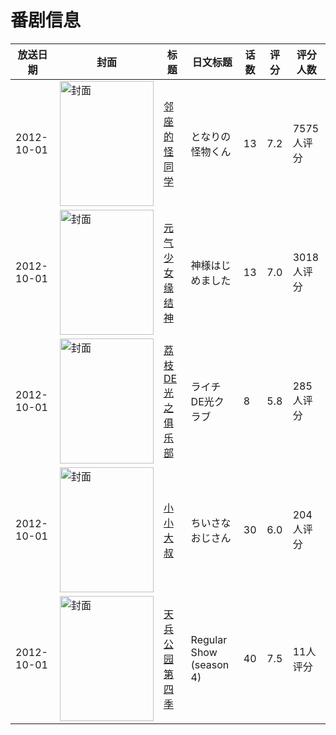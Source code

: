 # 番剧信息

|放送日期|封面|标题|日文标题|话数|评分|评分人数|
|---|---|---|---|---|---|---|
|2012-10-01|<img src="https://lain.bgm.tv/pic/cover/c/a0/ab/40533_SkUil.jpg" alt="封面" style="width:150px;height:200px;object-fit:cover;">|[邻座的怪同学](https://bangumi.tv/subject/40533)|となりの怪物くん|13|7.2|7575人评分|
|2012-10-01|<img src="https://lain.bgm.tv/pic/cover/c/d9/f1/43525_lOAlP.jpg" alt="封面" style="width:150px;height:200px;object-fit:cover;">|[元气少女缘结神](https://bangumi.tv/subject/43525)|神様はじめました|13|7.0|3018人评分|
|2012-10-01|<img src="https://lain.bgm.tv/pic/cover/c/91/a8/46451_0qMOS.jpg" alt="封面" style="width:150px;height:200px;object-fit:cover;">|[荔枝DE光之俱乐部](https://bangumi.tv/subject/46451)|ライチDE光クラブ|8|5.8|285人评分|
|2012-10-01|<img src="https://lain.bgm.tv/pic/cover/c/98/43/48882_98CGc.jpg" alt="封面" style="width:150px;height:200px;object-fit:cover;">|[小小大叔](https://bangumi.tv/subject/48882)|ちいさなおじさん|30|6.0|204人评分|
|2012-10-01|<img src="https://lain.bgm.tv/pic/cover/c/3b/6d/121865_pRxhP.jpg" alt="封面" style="width:150px;height:200px;object-fit:cover;">|[天兵公园 第四季](https://bangumi.tv/subject/121865)|Regular Show (season 4)|40|7.5|11人评分|
